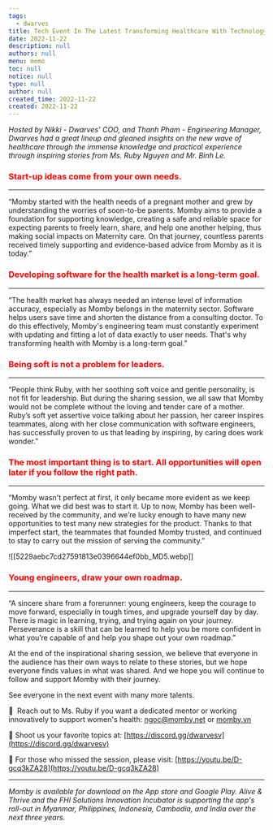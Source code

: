 ```yaml
---
tags: 
  - dwarves
title: Tech Event In The Latest Transforming Healthcare With Technology
date: 2022-11-22
description: null
authors: null
menu: memo
toc: null
notice: null
type: null
author: null
created_time: 2022-11-22
created: 2022-11-22
---
```


*Hosted by Nikki - Dwarves' COO, and Thanh Pham - Engineering Manager, Dwarves had a great lineup and gleaned insights on the new wave of healthcare through the immense knowledge and practical experience through inspiring stories from Ms. Ruby Nguyen and Mr. Binh Le.*


### <span style='color:red'>**Start-up ideas come from your own needs.**</span>

---

“Momby started with the health needs of a pregnant mother and grew by understanding the worries of soon-to-be parents. Momby aims to provide a foundation for supporting knowledge, creating a safe and reliable space for expecting parents to freely learn, share, and help one another helping, thus making social impacts on Maternity care. On that journey, countless parents received timely supporting and evidence-based advice from Momby as it is today.”


### <span style='color:red'>**Developing software for the health market is a long-term goal.**</span>

---

“The health market has always needed an intense level of information accuracy, especially as Momby belongs in the maternity sector. Software helps users save time and shorten the distance from a consulting doctor. To do this effectively, Momby's engineering team must constantly experiment with updating and fitting a lot of data exactly to user needs. That's why transforming health with Momby is a long-term goal.”


### <span style='color:red'>**Being soft is not a problem for leaders.**</span>

---

“People think Ruby, with her soothing soft voice and gentle personality, is not fit for leadership. But during the sharing session, we all saw that Momby would not be complete without the loving and tender care of a mother. Ruby’s soft yet assertive voice talking about her passion, her career inspires teammates, along with her close communication with software engineers, has successfully proven to us that leading by inspiring, by caring does work wonder.”


<!-- column_list 79428e39-b57f-4058-bb0a-dd3f9e83df00 -->

<!-- column fa322a85-d161-424d-80e5-f18806061a5c -->

### <span style='color:red'>**The most important thing is to start. All opportunities will open later if you follow the right path.**</span>

---

“Momby wasn't perfect at first, it only became more evident as we keep going. What we did best was to start it. Up to now, Momby has been well-received by the community, and we’re lucky enough to have many new opportunities to test many new strategies for the product. Thanks to that imperfect start, the teammates that founded Momby trusted, and continued to stay to carry out the mission of serving the community.”

<!-- column c6e938c6-0b66-4c67-8c03-269f949d9d22 -->


![[5229aebc7cd27591813e0396644ef0bb_MD5.webp]]


### <span style='color:red'>**Young engineers, draw your own roadmap.**</span>

---

“A sincere share from a forerunner: young engineers, keep the courage to move forward, especially in tough times, and upgrade yourself day by day. There is magic in learning, trying, and trying again on your journey. Perseverance is a skill that can be learned to help you be more confident in what you’re capable of and help you shape out your own roadmap.”


At the end of the inspirational sharing session, we believe that everyone in the audience has their own ways to relate to these stories, but we hope everyone finds values in what was shared. And we hope you will continue to follow and support Momby with their journey. 

See everyone in the next event with many more talents. 

📩  Reach out to Ms. Ruby if you want a dedicated mentor or working innovatively to support women's health: [ngoc@momby.net](mailto:ngoc@momby.net) or [momby.vn](http://momby.vn/)

📍 Shoot us your favorite topics at: [https://discord.gg/dwarvesv](https://discord.gg/dwarvesv)

📍 For those who missed the session, please visit: [https://youtu.be/D-gcq3kZA28](https://youtu.be/D-gcq3kZA28)

___

*Momby is available for download on the App store and Google Play. Alive & Thrive and the FHI Solutions Innovation Incubator is supporting the app's roll-out in Myanmar, Philippines, Indonesia, Cambodia, and India over the next three years.*
